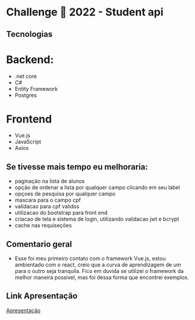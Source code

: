 # Challenge 🏅 2022 - Student api


## Tecnologias
# Backend:
- .net core
- C#
- Entity Framework
- Postgres
# Frontend
- Vue.js
- JavaScript
- Axios

## Se tivesse mais tempo eu melhoraria:
- paginação na lista de alunos
- opção de ordenar a lista por qualquer campo clicando em seu label
- opçoes de pesquisa por qualquer campo
- mascara para o campo cpf
- validacao para cpf validos
- utilizacao do bootstrap para front end
- criacao de tela e sistema de login, utilizando validacao jwt e bcrypt
- cache nas requiseções
## Comentario geral
- Esse foi meu primeiro contato com o framework Vue.js, estou ambientado com o react, creio que a curva de aprendizagem de um para o outro seja tranquila. Fico em duvida se utilizei o framework da melhor maneira possivel, mas foi dessa forma que encontrei exemplos.

## Link Apresentação
[Apresentação](https://www.loom.com/share/df6a0b447f904780afa032fbfc1d5f8f)

